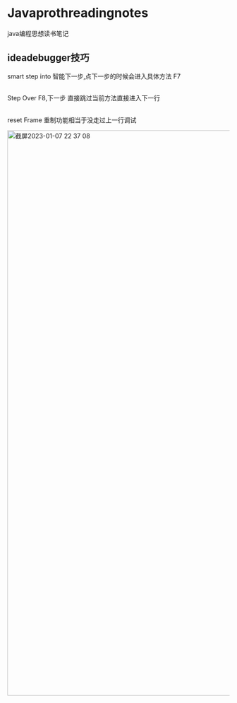 # Javaprothreadingnotes
java编程思想读书笔记

## ideadebugger技巧

smart step into 
智能下一步,点下一步的时候会进入具体方法 F7
##
Step Over
F8,下一步 直接跳过当前方法直接进入下一行
##
reset Frame 重制功能相当于没走过上一行调试




<img width="1280" alt="截屏2023-01-07 22 37 08" src="https://user-images.githubusercontent.com/55688386/211156125-6afefeb7-fe6c-4ebe-b73a-7cb10f3f191d.png">
